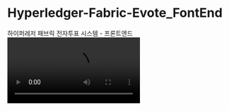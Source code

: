 # Hyperledger-Fabric-Evote_FontEnd
하이퍼레저 패브릭 전자투표 시스템 - 프론트엔드  
<video src=" https://user-images.githubusercontent.com/52205425/120780466-1df59500-c563-11eb-9e18-7324e3c6c4d2.mp4"/>
